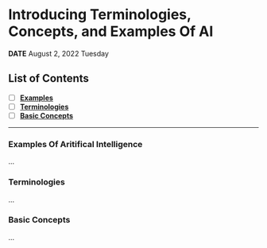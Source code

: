 # Introducing Terminologies, Concepts, and Examples Of AI

**DATE** August 2, 2022 Tuesday

## List of Contents

- [ ] [**Examples**](#Examples+of+Artificial+Intelligence)
- [ ] [**Terminologies**](#Terminologies)
- [ ] [**Basic Concepts**](#Basic+Concepts)

---

### Examples Of Aritifical Intelligence

...

### Terminologies

...

### Basic Concepts

...
